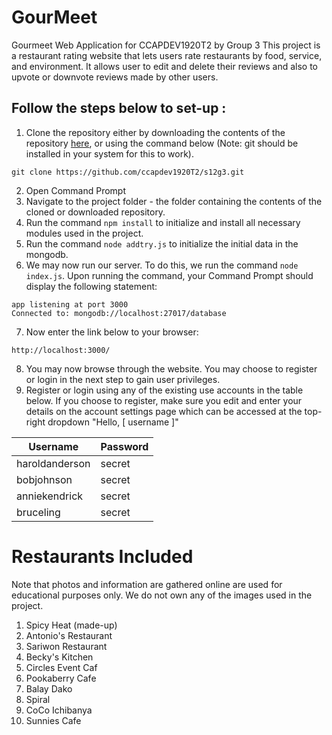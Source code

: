 # GourMeet
Gourmeet Web Application for CCAPDEV1920T2 by Group 3
This project is a restaurant rating website that lets users rate restaurants by food, service, and environment. It allows user to edit and delete their reviews and also to upvote or downvote reviews made by other users. 

## Follow the steps below to set-up :
1. Clone the repository either by downloading the contents of the repository [here](https://github.com/ccapdev1920T2/s12g3/archive/master.zip), or using the command below (Note: git should be installed in your system for this to work).
```
git clone https://github.com/ccapdev1920T2/s12g3.git

```
2. Open Command Prompt
3. Navigate to the project folder - the folder containing the contents of the cloned or downloaded repository.
4. Run the command `npm install` to initialize and install all necessary modules used in the project.
5. Run the command `node addtry.js` to initialize the initial data in the mongodb.
6. We may now run our server. To do this, we run the command `node index.js`. Upon running the command, your Command Prompt should display the following statement:
```
app listening at port 3000
Connected to: mongodb://localhost:27017/database
```
7. Now enter the link below to your browser:
```
http://localhost:3000/
```
8. You may now browse through the website. You may choose to register or login in the next step to gain user privileges.
9. Register or login using any of the existing use accounts in the table below. If you choose to register, make sure you edit and enter your details on the account settings page which can be accessed at the top-right dropdown "Hello, [ username ]"

| Username       | Password |
|----------------|----------|
| haroldanderson | secret   |
| bobjohnson     | secret   |
| anniekendrick     | secret   |
| bruceling     | secret   |


# Restaurants Included
Note that photos and information are gathered online are used for educational purposes only. We do not own any of the images used in the project.
1. Spicy Heat (made-up)
2. Antonio's Restaurant
3. Sariwon Restaurant
4. Becky's Kitchen
5. Circles Event Caf
6. Pookaberry Cafe
7. Balay Dako
8. Spiral
9. CoCo Ichibanya
10. Sunnies Cafe




